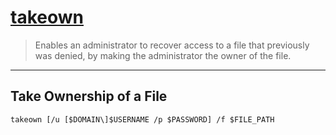 # [takeown](https://docs.microsoft.com/en-us/windows-server/administration/windows-commands/takeown)

> Enables an administrator to recover access to a file that previously was denied, by making the administrator the owner of the file.

---

## Take Ownership of a File

```batch
takeown [/u [$DOMAIN\]$USERNAME /p $PASSWORD] /f $FILE_PATH
```
